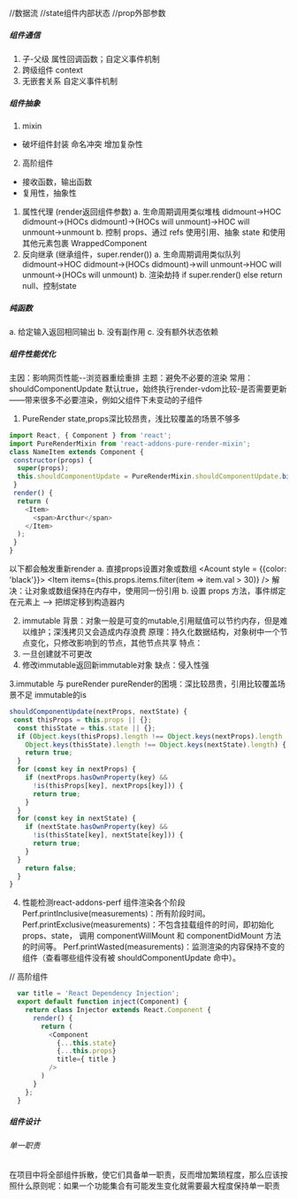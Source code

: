//数据流
  //state组件内部状态
  //prop外部参数

##### 组件通信
1. 子-父级  属性回调函数；自定义事件机制
2. 跨级组件 context 
3. 无嵌套关系 自定义事件机制

##### 组件抽象
1. mixin 
  - 破坏组件封装 命名冲突 增加复杂性
2. 高阶组件
  - 接收函数，输出函数 
  - 复用性，抽象性
  1. 属性代理 (render返回组件参数)
  a. 生命周期调用类似堆栈 didmount→HOC didmount→(HOCs didmount)→(HOCs will unmount)→HOC will unmount→unmount
  b. 控制 props、通过 refs 使用引用、抽象 state 和使用其他元素包裹 WrappedComponent
  2. 反向继承 (继承组件，super.render())
  a. 生命周期调用类似队列 didmount→HOC didmount→(HOCs didmount)→will unmount→HOC will unmount→(HOCs will unmount)
  b. 渲染劫持 if super.render() else return null、控制state
  
##### 纯函数
a. 给定输入返回相同输出
b. 没有副作用
c. 没有额外状态依赖

##### 组件性能优化
主因：影响网页性能--浏览器重绘重排
主题：避免不必要的渲染
常用：shouldComponentUpdate 默认true，始终执行render-vdom比较-是否需要更新 ——带来很多不必要渲染，例如父组件下未变动的子组件
1. PureRender
state,props深比较昂贵，浅比较覆盖的场景不够多
```javascript
import React, { Component } from 'react';
import PureRenderMixin from 'react-addons-pure-render-mixin'; 
class NameItem extends Component {
 constructor(props) {
  super(props);
  this.shouldComponentUpdate = PureRenderMixin.shouldComponentUpdate.bind(this); //避免 Item 组件的重复渲染
 }    
 render() {    
  return (
    <Item>
      <span>Arcthur</span>
    </Item>
  );
 }
} 
``` 

以下都会触发重新render
a. 直接props设置对象或数组
<Acount style = {{color: 'black'}}>
<Item items={this.props.items.filter(item => item.val > 30)} /> 
解决：让对象或数组保持在内存中，使用同一份引用
b. 设置 props 方法，事件绑定在元素上 ——> 把绑定移到构造器内


2. immutable
背景：对象一般是可变的mutable,引用赋值可以节约内存，但是难以维护；深浅拷贝又会造成内存浪费
原理：持久化数据结构，对象树中一个节点变化，只修改影响到的节点，其他节点共享
特点：
1. 一旦创建就不可更改
2. 修改immutable返回新immutable对象
缺点：侵入性强

3.immutable 与 pureRender
pureRender的困境：深比较昂贵，引用比较覆盖场景不足
immutable的is
```javascript
shouldComponentUpdate(nextProps, nextState) {
 const thisProps = this.props || {};
  const thisState = this.state || {};
  if (Object.keys(thisProps).length !== Object.keys(nextProps).length ||
    Object.keys(thisState).length !== Object.keys(nextState).length) {
    return true;
  }
  for (const key in nextProps) {
    if (nextProps.hasOwnProperty(key) &&
      !is(thisProps[key], nextProps[key])) {
      return true;
    }
  }
  for (const key in nextState) {
    if (nextState.hasOwnProperty(key) &&
      !is(thisState[key], nextState[key])) {
      return true;
    }
  }
    return false;
  }
}  
```

4. 性能检测react-addons-perf
组件渲染各个阶段
Perf.printInclusive(measurements)：所有阶段时间。
Perf.printExclusive(measurements)：不包含挂载组件的时间，即初始化 props、state，
调用 componentWillMount 和 componentDidMount 方法的时间等。
Perf.printWasted(measurements)：监测渲染的内容保持不变的组件（查看哪些组件没有被 shouldComponentUpdate 命中）。


// 高阶组件
```javascript
  var title = 'React Dependency Injection';
  export default function inject(Component) {
    return class Injector extends React.Component {
      render() {
        return (
          <Component
            {...this.state}
            {...this.props}
            title={ title }
          />
        )
      }
    };
  }
```


##### 组件设计
###### 单一职责
在项目中将全部组件拆散，使它们具备单一职责，反而增加繁琐程度，那么应该按照什么原则呢：如果一个功能集合有可能发生变化就需要最大程度保持单一职责

